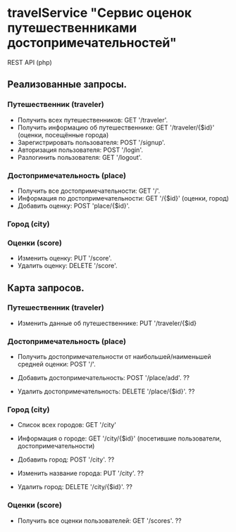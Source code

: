 # travelService "Сервис оценок путешественниками достопримечательностей"
REST API (php)

## Реализованные запросы.
### Путешественник (traveler)
- Получить всех путешественников: GET '/traveler'.
- Получить информацию об путешественнике: GET '/traveler/{$id}' (оценки, посещённые города)
- Зарегистрировать пользователя: POST '/signup'.
- Авторизация пользователя: POST '/login'.
- Разлогинить пользователя: GET '/logout'.
### Достопримечательность (place)
- Получить все достопримечательности: GET '/'.
- Информация по достопримечательности: GET '/{$id}' (оценки, город)
- Добавить оценку: POST 'place/{$id}'.
### Город (city)

### Оценки (score)
- Изменить оценку: PUT '/score'.
- Удалить оценку: DELETE '/score'.


## Карта запросов.
### Путешественник (traveler)
- Изменить данные об путешественнике: PUT '/traveler/{$id}
### Достопримечательность (place)
- Получить достопримечательности от наибольшей/наименьшей средней оценки: POST '/'.

- Добавить достопримечательность: POST '/place/add'. ??
- Удалить достопримечательность: DELETE '/place/{$id}'. ??
### Город (city)
- Список всех городов: GET '/city'
- Информация о городе: GET '/city/{$id}' (посетившие пользователи, достопримечательности)

- Добавить город: POST '/city'. ??
- Изменить название города: PUT '/city'. ??
- Удалить город: DELETE '/city/{$id}'. ??
### Оценки (score)
- Получить все оценки пользователей: GET '/scores'. ??

